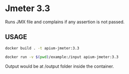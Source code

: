 # Jmeter 3.3

Runs JMX file and complains if any assertion is not passed.

## USAGE

```bash
docker build . -t apium-jmeter:3.3
```

```bash
docker run -v $(pwd)/example:/input apium-jmeter:3.3
```

Output would be at /output folder inside the container.

